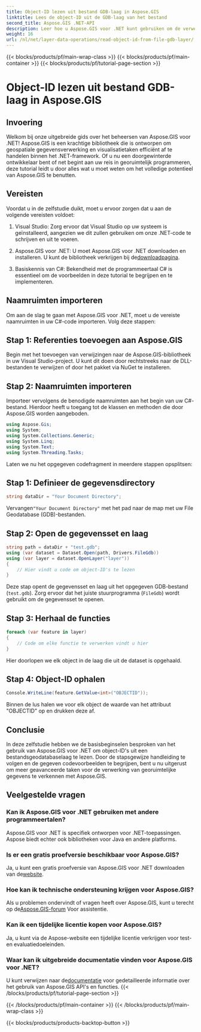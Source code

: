 ```yaml
---
title: Object-ID lezen uit bestand GDB-laag in Aspose.GIS
linktitle: Lees de object-ID uit de GDB-laag van het bestand
second_title: Aspose.GIS .NET-API
description: Leer hoe u Aspose.GIS voor .NET kunt gebruiken om de verwerking van georuimtelijke gegevens efficiënt af te handelen. Uitgebreide tutorials en deskundige begeleiding beschikbaar.
weight: 16
url: /nl/net/layer-data-operations/read-object-id-from-file-gdb-layer/
---
```


{{< blocks/products/pf/main-wrap-class >}}
{{< blocks/products/pf/main-container >}}
{{< blocks/products/pf/tutorial-page-section >}}

# Object-ID lezen uit bestand GDB-laag in Aspose.GIS

## Invoering
Welkom bij onze uitgebreide gids over het beheersen van Aspose.GIS voor .NET! Aspose.GIS is een krachtige bibliotheek die is ontworpen om geospatiale gegevensverwerking en visualisatietaken efficiënt af te handelen binnen het .NET-framework. Of u nu een doorgewinterde ontwikkelaar bent of net begint aan uw reis in georuimtelijk programmeren, deze tutorial leidt u door alles wat u moet weten om het volledige potentieel van Aspose.GIS te benutten.
## Vereisten
Voordat u in de zelfstudie duikt, moet u ervoor zorgen dat u aan de volgende vereisten voldoet:
1. Visual Studio: Zorg ervoor dat Visual Studio op uw systeem is geïnstalleerd, aangezien we dit zullen gebruiken om onze .NET-code te schrijven en uit te voeren.
   
2.  Aspose.GIS voor .NET: U moet Aspose.GIS voor .NET downloaden en installeren. U kunt de bibliotheek verkrijgen bij de[downloadpagina](https://releases.aspose.com/gis/net/).
3. Basiskennis van C#: Bekendheid met de programmeertaal C# is essentieel om de voorbeelden in deze tutorial te begrijpen en te implementeren.

## Naamruimten importeren
Om aan de slag te gaan met Aspose.GIS voor .NET, moet u de vereiste naamruimten in uw C#-code importeren. Volg deze stappen:
## Stap 1: Referenties toevoegen aan Aspose.GIS
Begin met het toevoegen van verwijzingen naar de Aspose.GIS-bibliotheek in uw Visual Studio-project. U kunt dit doen door rechtstreeks naar de DLL-bestanden te verwijzen of door het pakket via NuGet te installeren.
## Stap 2: Naamruimten importeren
Importeer vervolgens de benodigde naamruimten aan het begin van uw C#-bestand. Hierdoor heeft u toegang tot de klassen en methoden die door Aspose.GIS worden aangeboden.
```csharp
using Aspose.Gis;
using System;
using System.Collections.Generic;
using System.Linq;
using System.Text;
using System.Threading.Tasks;
```

Laten we nu het opgegeven codefragment in meerdere stappen opsplitsen:
## Stap 1: Definieer de gegevensdirectory
```csharp
string dataDir = "Your Document Directory";
```
 Vervangen`"Your Document Directory"` met het pad naar de map met uw File Geodatabase (GDB)-bestanden.
## Stap 2: Open de gegevensset en laag
```csharp
string path = dataDir + "test.gdb";
using (var dataset = Dataset.Open(path, Drivers.FileGdb))
using (var layer = dataset.OpenLayer("layer"))
{
    // Hier vindt u code om object-ID's te lezen
}
```
Deze stap opent de gegevensset en laag uit het opgegeven GDB-bestand (`test.gdb`). Zorg ervoor dat het juiste stuurprogramma (`FileGdb`) wordt gebruikt om de gegevensset te openen.
## Stap 3: Herhaal de functies
```csharp
foreach (var feature in layer)
{
    // Code om elke functie te verwerken vindt u hier
}
```
Hier doorlopen we elk object in de laag die uit de dataset is opgehaald.
## Stap 4: Object-ID ophalen
```csharp
Console.WriteLine(feature.GetValue<int>("OBJECTID"));
```
Binnen de lus halen we voor elk object de waarde van het attribuut "OBJECTID" op en drukken deze af.

## Conclusie
In deze zelfstudie hebben we de basisbeginselen besproken van het gebruik van Aspose.GIS voor .NET om object-ID's uit een bestandsgeodatabaselaag te lezen. Door de stapsgewijze handleiding te volgen en de gegeven codevoorbeelden te begrijpen, bent u nu uitgerust om meer geavanceerde taken voor de verwerking van georuimtelijke gegevens te verkennen met Aspose.GIS.
## Veelgestelde vragen
### Kan ik Aspose.GIS voor .NET gebruiken met andere programmeertalen?
Aspose.GIS voor .NET is specifiek ontworpen voor .NET-toepassingen. Aspose biedt echter ook bibliotheken voor Java en andere platforms.
### Is er een gratis proefversie beschikbaar voor Aspose.GIS?
Ja, u kunt een gratis proefversie van Aspose.GIS voor .NET downloaden van de[website](https://releases.aspose.com/gis/net/).
### Hoe kan ik technische ondersteuning krijgen voor Aspose.GIS?
Als u problemen ondervindt of vragen heeft over Aspose.GIS, kunt u terecht op de[Aspose.GIS-forum](https://forum.aspose.com/c/gis/33) Voor assistentie.
### Kan ik een tijdelijke licentie kopen voor Aspose.GIS?
Ja, u kunt via de Aspose-website een tijdelijke licentie verkrijgen voor test- en evaluatiedoeleinden.
### Waar kan ik uitgebreide documentatie vinden voor Aspose.GIS voor .NET?
 U kunt verwijzen naar de[documentatie](https://reference.aspose.com/gis/net/) voor gedetailleerde informatie over het gebruik van Aspose.GIS API's en functies.
{{< /blocks/products/pf/tutorial-page-section >}}

{{< /blocks/products/pf/main-container >}}
{{< /blocks/products/pf/main-wrap-class >}}

{{< blocks/products/products-backtop-button >}}
